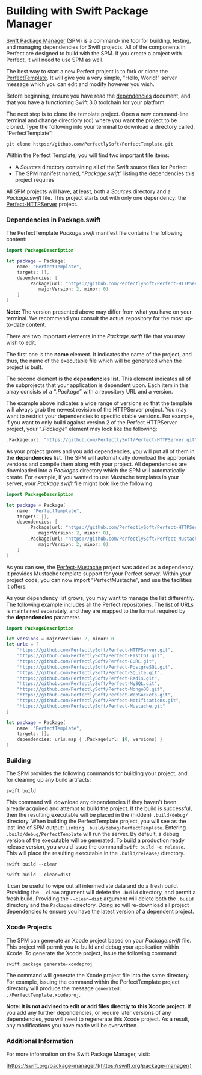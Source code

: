# Building with Swift Package Manager
[Swift Package Manager](https://swift.org/package-manager/) (SPM) is a command-line tool for building, testing, and managing dependencies for Swift projects. All of the components in Perfect are designed to build with the SPM. If you create a project with Perfect, it will need to use SPM as well.

The best way to start a new Perfect project is to fork or clone the [PerfectTemplate](https://github.com/PerfectlySoft/PerfectTemplate). It will give you a very simple, "Hello, World!" server message which you can edit and modify however you wish.

Before beginning, ensure you have read the [dependencies](https://github.com/PerfectlySoft/Perfect/wiki/Dependencies) document, and that you have a functioning Swift 3.0 toolchain for your platform. 

The next step is to clone the template project. Open a new command-line terminal and change directiory (cd) where you want the project to be cloned. Type the following into your terminal to download a directory called, “PerfectTemplate”:

```
git clone https://github.com/PerfectlySoft/PerfectTemplate.git
```

Within the Perfect Template, you will find two important file items: 

- A *Sources* directory containing all of the Swift source files for Perfect
- The SPM manifest named, “*Package.swift*” listing the dependencies this project requires
 

All SPM projects will have, at least, both a *Sources* directory and a *Package.swift* file. This project starts out with only one dependency: the [Perfect-HTTPServer](https://github.com/PerfectlySoft/Perfect-HTTPServer) project.

### Dependencies in Package.swift

The PerfectTemplate *Package.swift* manifest file contains the following content:

```swift
import PackageDescription

let package = Package(
	name: "PerfectTemplate",
	targets: [],
	dependencies: [
		.Package(url: "https://github.com/PerfectlySoft/Perfect-HTTPServer.git", 
			majorVersion: 2, minor: 0)
    ]
)
```

**Note:** The version presented above may differ from what you have on your terminal. We recommend you consult the actual repository for the most up-to-date content.

There are two important elements in the *Package.swift* file that you may wish to edit. 

The first one is the **name** element. It indicates the name of the project, and thus, the name of the executable file which will be generated when the project is built. 

The second element is the **dependencies** list. This element indicates all of the subprojects that your application is dependent upon. Each item in this array consists of a “*.Package*” with a repository URL and a version. 

The example above indicates a wide range of versions so that the template will always grab the newest revision of the HTTPServer project. You may want to restrict your dependencies to specific stable versions. For example, if you want to only build against version 2 of the Perfect HTTPServer project, your “*.Package*” element may look like the following:

```swift
.Package(url: "https://github.com/PerfectlySoft/Perfect-HTTPServer.git", majorVersion: 2)
```

As your project grows and you add dependencies, you will put all of them in the **dependencies** list. The SPM will automatically download the appropriate versions and compile them along with your project. All dependencies are downloaded into a *Packages* directory which the SPM will automatically create. For example, if you wanted to use Mustache templates in your server, your *Package.swift* file might look like the following:

```swift
import PackageDescription

let package = Package(
	name: "PerfectTemplate",
	targets: [],
	dependencies: [
		.Package(url: "https://github.com/PerfectlySoft/Perfect-HTTPServer.git", 
			majorVersion: 2, minor: 0),
		.Package(url: "https://github.com/PerfectlySoft/Perfect-Mustache.git", 
			majorVersion: 2, minor: 0)
    ]
)
```

As you can see, the [Perfect-Mustache](https://github.com/PerfectlySoft/Perfect-Mustache) project was added as a dependency. It provides Mustache template support for your Perfect server. Within your project code, you can now import “PerfectMustache”, and use the facilities it offers.

As your dependency list grows, you may want to manage the list differently. The following example includes all the Perfect repositories. The list of URLs is maintained separately, and they are mapped to the format required by the **dependencies** parameter.

```swift
import PackageDescription

let versions = majorVersion: 2, minor: 0
let urls = [
	"https://github.com/PerfectlySoft/Perfect-HTTPServer.git",
	"https://github.com/PerfectlySoft/Perfect-FastCGI.git",
	"https://github.com/PerfectlySoft/Perfect-CURL.git",
	"https://github.com/PerfectlySoft/Perfect-PostgreSQL.git",
	"https://github.com/PerfectlySoft/Perfect-SQLite.git",
	"https://github.com/PerfectlySoft/Perfect-Redis.git",
	"https://github.com/PerfectlySoft/Perfect-MySQL.git",
	"https://github.com/PerfectlySoft/Perfect-MongoDB.git",
	"https://github.com/PerfectlySoft/Perfect-WebSockets.git",
	"https://github.com/PerfectlySoft/Perfect-Notifications.git",
	"https://github.com/PerfectlySoft/Perfect-Mustache.git"
]

let package = Package(
	name: "PerfectTemplate",
	targets: [],
	dependencies: urls.map { .Package(url: $0, versions) }
)
```

### Building

The SPM provides the following commands for building your project, and for cleaning up any build artifacts:

```
swift build
``` 

This command will download any dependencies if they haven't been already acquired and attempt to build the project. If the build is successful, then the resulting executable will be placed in the (hidden) ```.build/debug/``` directory. When building the PerfectTemplate project, you will see as the last line of SPM output: ```Linking .build/debug/PerfectTemplate```. Entering ```.build/debug/PerfectTemplate``` will run the server. By default, a debug version of the executable will be generated. To build a production ready release version, you would issue the command ```swift build -c release```. This will place the resulting executable in the ```.build/release/``` directory.

```
swift build --clean
```

```
swift build --clean=dist
```

It can be useful to wipe out all intermediate data and do a fresh build. Providing the ```--clean``` argument will delete the ```.build``` directory, and permit a fresh build. Providing the ```--clean=dist``` argument will delete both the ```.build``` directory and the ```Packages``` directory. Doing so will re-download all project dependencies to ensure you have the latest version of a dependent project.

### Xcode Projects

The SPM can generate an Xcode project based on your *Package.swift* file. This project will permit you to build and debug your application within Xcode. To generate the Xcode project, issue the following command:

```
swift package generate-xcodeproj
```

The command will generate the Xcode project file into the same directory. For example, issuing the command within the PerfectTemplate project directory will produce the message `generated: ./PerfectTemplate.xcodeproj`.

**Note: It is not advised to edit or add files directly to this Xcode project.** If you add any further dependencies, or require later versions of any dependencies, you will need to regenerate this Xcode project. As a result, any modifications you have made will be overwritten.

### Additional Information

For more information on the Swift Package Manager, visit:

[https://swift.org/package-manager/](https://swift.org/package-manager/)


